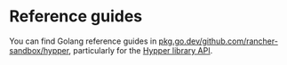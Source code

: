 # Reference guides

You can find Golang reference guides in
[pkg.go.dev/github.com/rancher-sandbox/hypper](https://pkg.go.dev/github.com/rancher-sandbox/hypper),
particularly for the [Hypper library API](https://pkg.go.dev/github.com/rancher-sandbox/hypper/pkg).
